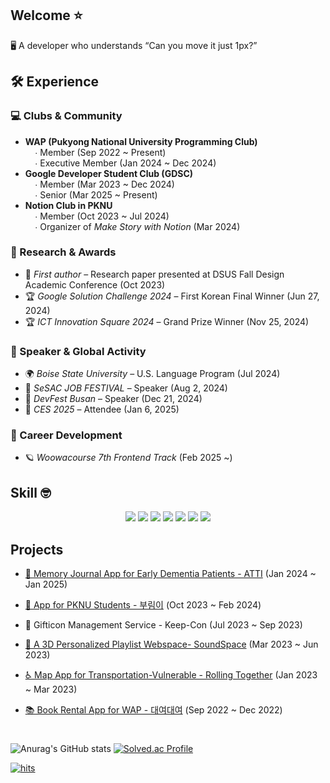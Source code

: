 ## Welcome ⭐


🖥️ A developer who understands “Can you move it just 1px?”
<br/>

## 🛠️ Experience

### 💻 Clubs & Community  
- **WAP (Pukyong National University Programming Club)**  
  &nbsp;&nbsp;&nbsp;&nbsp;∙ Member (Sep 2022 ~ Present)  
  &nbsp;&nbsp;&nbsp;&nbsp;∙ Executive Member (Jan 2024 ~ Dec 2024)  
- **Google Developer Student Club (GDSC)**  
  &nbsp;&nbsp;&nbsp;&nbsp;∙ Member (Mar 2023 ~ Dec 2024)<br/>
  &nbsp;&nbsp;&nbsp;&nbsp;∙ Senior (Mar 2025 ~ Present)  
- **Notion Club in PKNU**  
  &nbsp;&nbsp;&nbsp;&nbsp;∙ Member (Oct 2023 ~ Jul 2024)  
  &nbsp;&nbsp;&nbsp;&nbsp;∙ Organizer of *Make Story with Notion* (Mar 2024)

### 🧪 Research & Awards  
- 📝 *First author* – Research paper presented at DSUS Fall Design Academic Conference (Oct 2023)  
- 🏆 *Google Solution Challenge 2024* – First Korean Final Winner (Jun 27, 2024)  
- 🏆 *ICT Innovation Square 2024* – Grand Prize Winner (Nov 25, 2024)

### 🎤 Speaker & Global Activity  
- 🌍 *Boise State University* – U.S. Language Program (Jul 2024)  
- 🎤 *SeSAC JOB FESTIVAL* – Speaker (Aug 2, 2024)  
- 🎤 *DevFest Busan* – Speaker (Dec 21, 2024)  
- 🔬 *CES 2025* – Attendee (Jan 6, 2025)

### 🚀 Career Development  
- 🪐 *Woowacourse 7th Frontend Track* (Feb 2025 ~)


## Skill 🤓 
<div align = "center"><img src="https://img.shields.io/badge/JavaScript-02569B?style=for-the-badge&logo=Flutter&logoColor=white">
  <img src="https://img.shields.io/badge/React-61DAFB?style=for-the-badge&logo=React&logoColor=white">
  <img src="https://img.shields.io/badge/Html5-E34F26?style=for-the-badge&logo=Html5&logoColor=white">
  <img src="https://img.shields.io/badge/CSS-1572B6?style=for-the-badge&logo=CSS&logoColor=white">
  <img src="https://img.shields.io/badge/Flutter-F7DF1E?style=for-the-badge&logo=Javascript&logoColor=white">
  <img src="https://img.shields.io/badge/Notion-000000?style=for-the-badge&logo=Notion&logoColor=white">
  <img src="https://img.shields.io/badge/Figma-F24E1E?style=for-the-badge&logo=Figma&logoColor=white"></div>


## Projects

- [👴 Memory Journal App for Early Dementia Patients - ATTI](https://github.com/H0ngJu/atti) (Jan 2024 ~ Jan 2025)

- [🐋 App for PKNU Students - 부림이](https://github.com/GDSC-PKNU-Official/pknu-notice-front) (Oct 2023 ~ Feb 2024)

- 🎁 Gifticon Management Service - Keep-Con (Jul 2023 ~ Sep 2023)

- [🎵 A 3D Personalized Playlist Webspace- SoundSpace](https://github.com/pknu-wap/2023_1_WAP_WEB_TEAM2) (Mar 2023 ~ Jun 2023)

- [♿ Map App for Transportation-Vulnerable - Rolling Together](https://github.com/Rolling-Together/RollingTogether) (Jan 2023 ~ Mar 2023)

- [📚 Book Rental App for WAP - 대여대여](https://github.com/pknu-wap/2022_2_WAP_APP_TEAM3) (Sep 2022 ~ Dec 2022)



#
![Anurag's GitHub stats](https://github-readme-stats.vercel.app/api?username=H0ngJu&show_icons=true&theme=radical) [![Solved.ac Profile](http://mazassumnida.wtf/api/v2/generate_badge?boj=ice_01)](https://solved.ac/ice_01/)

[![hits](https://myhits.vercel.app/api/hit/https%3A%2F%2Fmyhits.vercel.app?color=green&label=hits&size=small)](https://myhits.vercel.app)

<!--![Top Langs](https://github-readme-stats.vercel.app/api/top-langs/?username=H0ngJu&layout=compact&theme=tokyonight)-->

<!--
**H0ngJu/H0ngJu** is a ✨ _special_ ✨ repository because its `README.md` (this file) appears on your GitHub profile.

Here are some ideas to get you started:

- 🔭 I’m currently working on ...
- 🌱 I’m currently learning ...
- 👯 I’m looking to collaborate on ...
- 🤔 I’m looking for help with ...
- 💬 Ask me about ...
- 📫 How to reach me: ...
- 😄 Pronouns: ...
- ⚡ Fun fact: ...
-->
